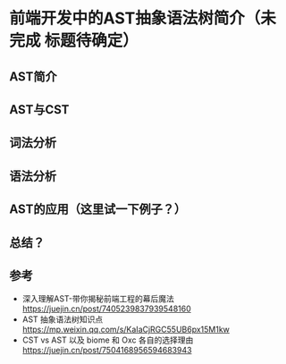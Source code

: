 # 前端开发中的AST抽象语法树简介（未完成 标题待确定）

## AST简介

## AST与CST

## 词法分析

## 语法分析

## AST的应用（这里试一下例子？）

## 总结？

## 参考
- 深入理解AST-带你揭秘前端工程的幕后魔法\
  https://juejin.cn/post/7405239837939548160
- AST 抽象语法树知识点\
  https://mp.weixin.qq.com/s/KaIaCjRGC55UB6px15M1kw
- CST vs AST 以及 biome 和 Oxc 各自的选择理由\
  https://juejin.cn/post/7504168956594683943
